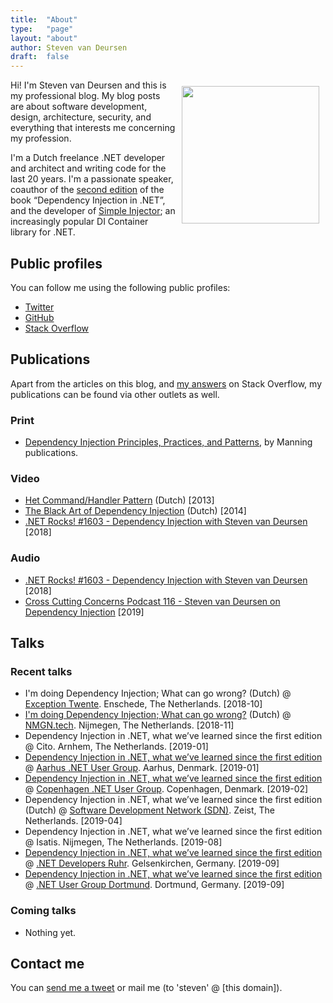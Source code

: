 ```yaml
---
title:	"About"
type:   "page"
layout: "about"
author: Steven van Deursen
draft:	false
---
```


<img style="float:right;width:220px;margin:2%;max-width:50%;" src="/steven/images/me.jpg" title="" alt="" />

Hi! I'm Steven van Deursen and this is my professional blog. My blog posts are about software development, design, architecture, security, and everything that interests me concerning my profession.

I'm a Dutch freelance .NET developer and architect and writing code for the last 20 years. I'm a passionate speaker, coauthor of the [second edition](https://manning.com/seemann2) of the book “Dependency Injection in .NET”, and the developer of [Simple Injector](https://simpleinjector.org); an increasingly popular DI Container library for .NET.

## Public profiles

You can follow me using the following public profiles:

* [Twitter](https://twitter.com/dot_NET_Junkie)
* [GitHub](https://github.com/dotnetjunkie)
* [Stack Overflow](https://stackoverflow.com/users/264697/steven)

## Publications

Apart from the articles on this blog, and [my answers](https://stackoverflow.com/users/264697/steven?tab=answers) on Stack Overflow, my publications can be found via other outlets as well.

### Print

* [Dependency Injection Principles, Practices, and Patterns](https://manning.com/seemann2), by Manning publications.

### Video

* [Het Command/Handler Pattern](https://www.youtube.com/watch?v=EII3xpxeIqA) (Dutch) [2013]
* [The Black Art of Dependency Injection](https://www.youtube.com/watch?v=6jlPiKZOYpo&t=1675s) (Dutch) [2014]
* [.NET Rocks! #1603 - Dependency Injection with Steven van Deursen](https://www.youtube.com/watch?v=HNG69V-QLRY) [2018]

### Audio

* [.NET Rocks! #1603 - Dependency Injection with Steven van Deursen](https://www.youtube.com/watch?v=HNG69V-QLRY) [2018]
* [Cross Cutting Concerns Podcast 116 - Steven van Deursen on Dependency Injection](https://crosscuttingconcerns.com/Podcast-116-Steven-van-Deursen-Dependency-Injection) [2019]

## Talks

### Recent talks

* I'm doing Dependency Injection; What can go wrong? (Dutch) @ [Exception Twente](https://exceptiontwente.nl). Enschede, The Netherlands. [2018-10]
* [I'm doing Dependency Injection; What can go wrong?](https://www.meetup.com/NMGNtech/events/256142465/) (Dutch) @ [NMGN.tech](https://www.meetup.com/NMGNtech/). Nijmegen, The Netherlands. [2018-11]
* Dependency Injection in .NET, what we’ve learned since the first edition @ Cito. Arnhem, The Netherlands. [2019-01]
* [Dependency Injection in .NET, what we’ve learned since the first edition](https://www.meetup.com/anugdk/events/257129823/) @ [Aarhus .NET User Group](https://www.meetup.com/anugdk/). Aarhus, Denmark. [2019-01]
* [Dependency Injection in .NET, what we’ve learned since the first edition](https://www.meetup.com/Copenhagen-Net-User-Group/events/257777692/) @ [Copenhagen .NET User Group](https://www.meetup.com/Copenhagen-Net-User-Group/). Copenhagen, Denmark. [2019-02]
* Dependency Injection in .NET, what we’ve learned since the first edition (Dutch) @ [Software Development Network (SDN)](https://www.sdn.nl/EVENTS/12-april-2019). Zeist, The Netherlands. [2019-04]
* Dependency Injection in .NET, what we’ve learned since the first edition @ Isatis. Nijmegen, The Netherlands. [2019-08]
* [Dependency Injection in .NET, what we’ve learned since the first edition](https://www.meetup.com/NET-Developers-Ruhr/events/261223996/) @ [.NET Developers Ruhr](https://dotnet.dev.ruhr/). Gelsenkirchen, Germany. [2019-09]
* [Dependency Injection in .NET, what we’ve learned since the first edition](https://www.xing.com/events/net-ug-grill-event-4-sep-di-net-steven-eng-2140773) @ [.NET User Group Dortmund](https://www.do-dotnet.de/). Dortmund, Germany. [2019-09]

### Coming talks
* Nothing yet.

## Contact me

You can [send me a tweet](https://twitter.com/dot_NET_Junkie) or mail me (to 'steven' @ [this domain]).


